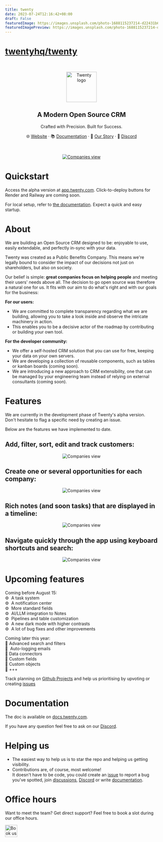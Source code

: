 ```yaml
---
title: twenty
date: 2023-07-24T12:16:42+08:00
draft: False
featuredImage: https://images.unsplash.com/photo-1688115237214-d22431b62fa5?ixid=M3w0NjAwMjJ8MHwxfHJhbmRvbXx8fHx8fHx8fDE2OTAxNzIxMTB8&ixlib=rb-4.0.3
featuredImagePreview: https://images.unsplash.com/photo-1688115237214-d22431b62fa5?ixid=M3w0NjAwMjJ8MHwxfHJhbmRvbXx8fHx8fHx8fDE2OTAxNzIxMTB8&ixlib=rb-4.0.3
---
```


# [twentyhq/twenty](https://github.com/twentyhq/twenty)


<br>
<p align="center">
  <a href="https://www.twenty.com">
    <img src="./docs/static/img/logo-square-dark.svg" width="100px" alt="Twenty logo" />
  </a>
</p>

<h2 align="center" >A Modern Open Source CRM </h3>
<p align="center">Crafted with Precision. Built for Success.</p>

<p align="center">🌐 <a href="https://twenty.com">Website</a> · 📚 <a href="https://docs.twenty.com">Documentation</a> · 📖 <a href="https://twenty.com/story">Our Story</a> · 💬 <a href="https://discord.gg/cx5n4Jzs57">Discord</a></p>
<br />

<p align="center">
  <a href="https://www.twenty.com">
    <picture>
      <source media="(prefers-color-scheme: dark)" srcset="https://raw.githubusercontent.com/twentyhq/twenty/main/docs/static/img/preview-dark.png">
      <source media="(prefers-color-scheme: light)" srcset="https://raw.githubusercontent.com/twentyhq/twenty/main/docs/static/img/preview-light.png">
      <img src="./docs/static/img/preview-light.png" alt="Companies view" />
    </picture>
  </a>
</p>

# Quickstart
Access the alpha version at [app.twenty.com](https://app.twenty.com). Click-to-deploy buttons for Render and Railway are coming soon.

For local setup, refer to [the documentation](https://docs.twenty.com/developer/local-setup). Expect a quick and easy startup.

# About
We are building an Open Source CRM designed to be: enjoyable to use, easily extendable, and perfectly in-sync with your data. 

Twenty was created as a Public Benefits Company. This means we're legally bound to consider the impact of our decisions not just on shareholders, but also on society.

Our belief is simple: **great companies focus on helping people** and meeting their users' needs above all. The decision to go open source was therefore a natural one for us. It fits with our aim to do what's right and with our goals for the business:

**For our users:**
- We are committed to complete transparency regarding what we are building, allowing you to take a look inside and observe the intricate machinery in action.
- This enables you to be a decisive actor of the roadmap by contributing or building your own tool.
  
**For the developer community:**
- We offer a self-hosted CRM solution that you can use for free, keeping your data on your own servers.
- We are developing a collection of reusable components, such as tables or kanban boards (coming soon).
- We are introducing a new approach to CRM extensibility, one that can be managed by your engineering team instead of relying on external consultants (coming soon).


# Features
We are currently in the development phase of Twenty's alpha version.  
Don't hesitate to flag a specific need by creating an issue.   

Below are the features we have implemented to date.

## Add, filter, sort, edit and track customers:

<p align="center">
    <picture>
      <source media="(prefers-color-scheme: dark)" srcset="https://raw.githubusercontent.com/twentyhq/twenty/main/docs/static/img/visualise-customer-dark.png">
      <source media="(prefers-color-scheme: light)" srcset="https://raw.githubusercontent.com/twentyhq/twenty/main/docs/static/img/visualise-customer-light.png">
      <img src="./docs/static/img/preview-light.png" alt="Companies view" />
    </picture>
</p>

## Create one or several opportunities for each company:

<p align="center">
    <picture>
      <source media="(prefers-color-scheme: dark)" srcset="https://raw.githubusercontent.com/twentyhq/twenty/main/docs/static/img/follow-your-deals-dark.png">
      <source media="(prefers-color-scheme: light)" srcset="https://raw.githubusercontent.com/twentyhq/twenty/main/docs/static/img/follow-your-deals-light.png">
      <img src="./docs/static/img/preview-light.png" alt="Companies view" />
    </picture>
</p>

## Rich notes (and soon tasks) that are displayed in a timeline:

<p align="center">
    <picture>
      <source media="(prefers-color-scheme: dark)" srcset="https://raw.githubusercontent.com/twentyhq/twenty/main/docs/static/img/rich-notes-dark.png">
      <source media="(prefers-color-scheme: light)" srcset="https://raw.githubusercontent.com/twentyhq/twenty/main/docs/static/img/rich-notes-light.png">
      <img src="./docs/static/img/preview-light.png" alt="Companies view" />
    </picture>
</p>

## Navigate quickly through the app using keyboard shortcuts and search:

<p align="center">
    <picture>
      <source media="(prefers-color-scheme: dark)" srcset="https://raw.githubusercontent.com/twentyhq/twenty/main/docs/static/img/shortcut-navigation-dark.png">
      <source media="(prefers-color-scheme: light)" srcset="https://raw.githubusercontent.com/twentyhq/twenty/main/docs/static/img/shortcut-navigation-light.png">
      <img src="./docs/static/img/preview-light.png" alt="Companies view" />
    </picture>
</p>

# Upcoming features

Coming before August 15:  
⚙️  A task system<br>
⚙️  A notification center<br>
⚙️  More standard fields<br>
⚙️  AI/LLM integration to Notes<br>
⚙️  Pipelines and table customization<br>
⚙️  A new dark mode with higher contrasts<br>
⚙️  A lot of bug fixes and other improvements<br>

Coming later this year:  
📅  Advanced search and filters<br>
📅  Auto-logging emails<br>
📅  Data connectors<br>
📅  Custom fields<br>
📅  Custom objects<br>
📅  +++<br>

Track planning on [Github Projects](https://github.com/orgs/twentyhq/projects/1) and help us prioritising by upvoting or creating [issues](https://github.com/twentyhq/twenty/issues)

# Documentation
The doc is available on [docs.twenty.com](https://docs.twenty.com).

If you have any question feel free to ask on our [Discord](https://discord.gg/cx5n4Jzs57).

# Helping us
- The easiest way to help us is to star the repo and helping us getting visibility.
- Contributions are, of course, most welcome!  
It doesn't have to be code, you could create an [issue](https://github.com/twentyhq/twenty/issues) to report a bug you've spotted, join [discussions](https://github.com/twentyhq/twenty/discussions), [Discord](https://discord.gg/cx5n4Jzs57) or write [documentation](https://docs.twenty.com/).


# Office hours
Want to meet the team? Get direct support?
Feel free to book a slot during our office hours.

<a href="https://cal.com/team/twenty?utm_source=banner&utm_campaign=oss">
  <picture>
    <source media="(prefers-color-scheme: dark)" srcset="https://cal.com/book-with-cal-dark.svg">
    <source media="(prefers-color-scheme: light)" srcset="https://cal.com/book-with-cal-light.svg">
    <img alt="Book us with Cal.com" src="https://cal.com/book-with-cal-light.svg" height="40">
  </picture>
</a>
